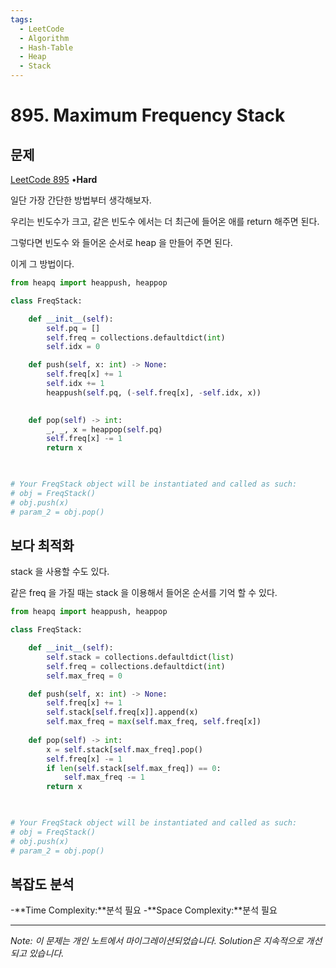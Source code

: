 ```yaml
---
tags:
  - LeetCode
  - Algorithm
  - Hash-Table
  - Heap
  - Stack
---
```


# 895. Maximum Frequency Stack

## 문제

[LeetCode 895](https://leetcode.com/problems/maximum-frequency-stack/) •**Hard**

일단 가장 간단한 방법부터 생각해보자.

우리는 빈도수가 크고, 같은 빈도수 에서는 더 최근에 들어온 애를 return 해주면 된다.

그렇다면 빈도수 와 들어온 순서로 heap 을 만들어 주면 된다.

이게 그 방법이다.

```python
from heapq import heappush, heappop

class FreqStack:

    def __init__(self):
        self.pq = []
        self.freq = collections.defaultdict(int)
        self.idx = 0

    def push(self, x: int) -> None:
        self.freq[x] += 1
        self.idx += 1
        heappush(self.pq, (-self.freq[x], -self.idx, x))
        

    def pop(self) -> int:
        _, _, x = heappop(self.pq)
        self.freq[x] -= 1
        return x
        


# Your FreqStack object will be instantiated and called as such:
# obj = FreqStack()
# obj.push(x)
# param_2 = obj.pop()
```

## 보다 최적화

stack 을 사용할 수도 있다.

같은 freq 을 가질 때는 stack 을 이용해서 들어온 순서를 기억 할 수 있다.

```python
from heapq import heappush, heappop

class FreqStack:

    def __init__(self):
        self.stack = collections.defaultdict(list)
        self.freq = collections.defaultdict(int)
        self.max_freq = 0

    def push(self, x: int) -> None:
        self.freq[x] += 1
        self.stack[self.freq[x]].append(x)
        self.max_freq = max(self.max_freq, self.freq[x])
        
    def pop(self) -> int:
        x = self.stack[self.max_freq].pop()
        self.freq[x] -= 1
        if len(self.stack[self.max_freq]) == 0:
            self.max_freq -= 1
        return x
        


# Your FreqStack object will be instantiated and called as such:
# obj = FreqStack()
# obj.push(x)
# param_2 = obj.pop()
```

## 복잡도 분석

-**Time Complexity:**분석 필요
-**Space Complexity:**분석 필요

---

*Note: 이 문제는 개인 노트에서 마이그레이션되었습니다. Solution은 지속적으로 개선되고 있습니다.*
